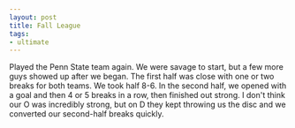 ```yaml
---
layout: post
title: Fall League
tags:
- ultimate
---
```


Played the Penn State team again. We were savage to start, but a few more guys showed up after we began. The first half was close with one or two breaks for both teams. We took half 8-6. In the second half, we opened with a goal and then 4 or 5 breaks in a row, then finished out strong. I don't think our O was incredibly strong, but on D they kept throwing us the disc and we converted our second-half breaks quickly.
